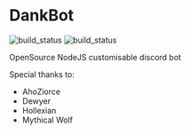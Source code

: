 # DankBot
![build_status](https://travis-ci.org/AlexandreRouma/DankBot.svg?branch=master)
![build_status](https://i.imgur.com/lQAHad1.png)

OpenSource NodeJS customisable discord bot

Special thanks to:

* AhoZiorce
* Dewyer
* Hollexian
* Mythical Wolf

